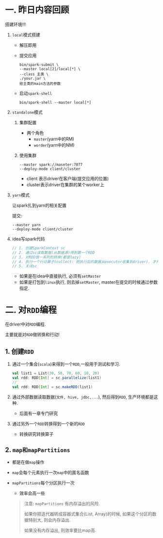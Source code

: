 # 一. 昨日内容回顾

搭建环境!!!

1. `local`模式搭建

   - 解压即用

   - 提交应用

     ```shell
     bin/spark-submit \
     --master local[2]/local[*] \
     --class 主类 \
     ./your.jar \
     给主类的main方法的参数
     ```

   - 启动`spark-shell`

     ```shell
     bin/spark-shell --master local[*]
     ```

2. `standalone`模式

   1. 集群配置

      - 两个角色
        - `master`(yarn中的RM)
        - `worder`(yarn中的NM)

   2. 使用集群

      ```shell
      --master spark://maseter:7077
      --deploy-mode client/cluster
      ```

      - client 表示driver在客户端(提交应用的位置)
      - cluster表示driver在集群的某个worker上

3. `yarn`模式

   让spark扎到yarn的相关配置

   提交: 

   ```shell
   --master yarn
   --deploy-mode client/cluster
   ```

4. idea写spark代码

   ```scala
   // 1. 创建SparkContext sc
   // 2. 通过sc读取数据(从数据源)得到第一个RDD
   // 3. 对RDD做一系列的转换(都是lazy)
   // 4. 执行一个行动算子(collect: 把执行后的数据从executor收集到driver). 才开始执行前面的转换
   // 5. 关闭sc
   ```

   - 如果是在idea中直接执行, 必须有`setMaster`
   - 如果是打包到`linux`执行, 则去掉``setMaster``, master在提交的时候通过参数指定.

# 二. 对`RDD`编程

在driver中对`RDD`编程. 

主要就是对`RDD`做转换和行动!

## 1. 创建`RDD`

1. 通过一个集合(`scala`)来得到一个`RDD`,一般用于测试和学习.

   ```scala
   val list1 = List(30, 50, 70, 60, 10, 20)
   val rdd: RDD[Int] = sc.parallelize(list1)
   //
   val rdd: RDD[Int] = sc.makeRDD(list1)
   ```

   

2. 通过外部数据读取数据(`文件, hive, jdbc,...`), 然后得到`RDD`, 生产环境都是这种.

   - 后面有一章专门研究

3. 通过另外一个`RDD`转换得到一个新的`RDD`

   - 转换研究转换算子

## 2. `map和mapPartitions`

- 都是在做`map`操作

- `map`会每个元素执行一次`map`中的匿名函数

- `mapPartitions`每个分区执行一次

  - 效率会高一些

  > 注意: `mapPartitions` 有内存溢出的风险.
  >
  > 如果你把迭代器转成容器式集合(List, Array)的时候, 如果这个分区的数据特别大, 则会内存溢出.
  >
  > 如果没有内存溢出, 则效率要比map高.